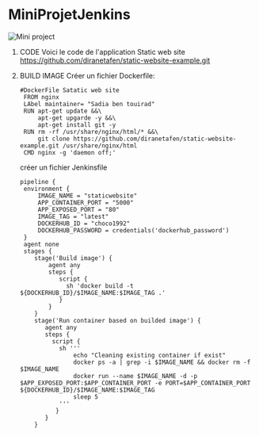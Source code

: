 # MiniProjetJenkins

  ![Mini project](https://github.com/Sadiaben/project2/blob/main/mini_projet_jenkins1.png "Mini project")
1. CODE 
Voici le code de l'application Static web site 
   https://github.com/diranetafen/static-website-example.git
2. BUILD IMAGE
   Créer un fichier Dockerfile: 
     ```
    #DockerFile Satatic web site
      FROM nginx
      LAbel maintainer= "Sadia ben touirad"
      RUN apt-get update &&\
          apt-get upgarde -y &&\
          apt-get install git -y
      RUN rm -rf /usr/share/nginx/html/* &&\
          git clone https://github.com/diranetafen/static-website-example.git /usr/share/nginx/html
      CMD nginx -g 'daemon off;'
     ```
   créer un fichier Jenkinsfile 
   
   ```
   pipeline {
    environment {
        IMAGE_NAME = "staticwebsite"
        APP_CONTAINER_PORT = "5000"
        APP_EXPOSED_PORT = "80"
        IMAGE_TAG = "latest"
        DOCKERHUB_ID = "choco1992"
        DOCKERHUB_PASSWORD = credentials('dockerhub_password')
    }
    agent none
    stages {
       stage('Build image') {
           agent any
           steps {
              script {
                sh 'docker build -t ${DOCKERHUB_ID}/$IMAGE_NAME:$IMAGE_TAG .'
              }
           }
       }
       stage('Run container based on builded image') {
          agent any
          steps {
            script {
              sh '''
                  echo "Cleaning existing container if exist"
                  docker ps -a | grep -i $IMAGE_NAME && docker rm -f $IMAGE_NAME
                  docker run --name $IMAGE_NAME -d -p $APP_EXPOSED_PORT:$APP_CONTAINER_PORT -e PORT=$APP_CONTAINER_PORT ${DOCKERHUB_ID}/$IMAGE_NAME:$IMAGE_TAG
                  sleep 5
              '''
             }
          }
       }
   


